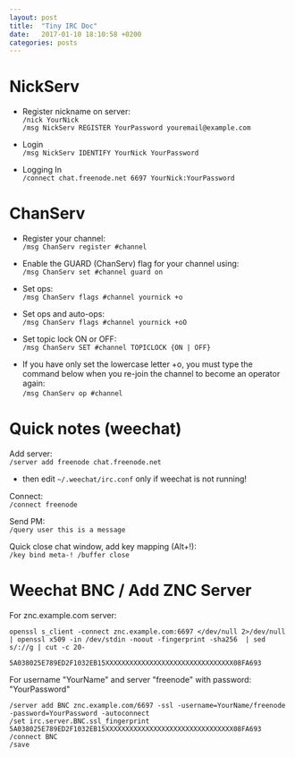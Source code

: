 ```yaml
---
layout: post
title:  "Tiny IRC Doc"
date:   2017-01-10 18:10:58 +0200
categories: posts
---
```


<style>.post-content > ul {list-style: none;}</style>

# NickServ

* Register nickname on server:  
`/nick YourNick`  
`/msg NickServ REGISTER YourPassword youremail@example.com`

* Login   
`/msg NickServ IDENTIFY YourNick YourPassword`

* Logging In  
`/connect chat.freenode.net 6697 YourNick:YourPassword`

# ChanServ

* Register your channel:  
`/msg ChanServ register #channel`
 
* Enable the GUARD (ChanServ) flag for your channel using:  
`/msg ChanServ set #channel guard on`
 
* Set ops:  
`/msg ChanServ flags #channel yournick +o`
 
*  Set ops and auto-ops:  
`/msg ChanServ flags #channel yournick +oO`
 
* Set topic lock ON or OFF:  
`/msg ChanServ SET #channel TOPICLOCK {ON | OFF}` 
 
- If you have only set the lowercase letter +o, you must type the command below when you re-join the channel to become an operator again:  
`/msg ChanServ op #channel`


# Quick notes (weechat)

Add server:  
`/server add freenode chat.freenode.net`   
- then edit `~/.weechat/irc.conf` only if weechat is not running!

Connect:  
`/connect freenode`

Send PM:  
`/query user this is a message`

Quick close chat window, add key mapping (Alt+!):  
`/key bind meta-! /buffer close`


# Weechat BNC / Add ZNC Server
 
For znc.example.com server:

```
openssl s_client -connect znc.example.com:6697 </dev/null 2>/dev/null | openssl x509 -in /dev/stdin -noout -fingerprint -sha256  | sed s/://g | cut -c 20-
```

`5A038025E789ED2F1032EB15XXXXXXXXXXXXXXXXXXXXXXXXXXXXXXXX08FA693`  

For username "YourName" and server "freenode" with password: "YourPassword"  

```
/server add BNC znc.example.com/6697 -ssl -username=YourName/freenode -password=YourPassword -autoconnect
/set irc.server.BNC.ssl_fingerprint 5A038025E789ED2F1032EB15XXXXXXXXXXXXXXXXXXXXXXXXXXXXXXXX08FA693
/connect BNC
/save
```